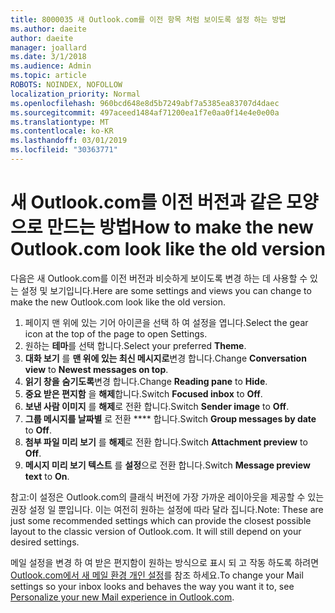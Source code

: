 ```yaml
---
title: 8000035 새 Outlook.com를 이전 항목 처럼 보이도록 설정 하는 방법
ms.author: daeite
author: daeite
manager: joallard
ms.date: 3/1/2018
ms.audience: Admin
ms.topic: article
ROBOTS: NOINDEX, NOFOLLOW
localization_priority: Normal
ms.openlocfilehash: 960bcd648e8d5b7249abf7a5385ea83707d4daec
ms.sourcegitcommit: 497aceed1484af71200ea1f7e0aa0f14e4e0e00a
ms.translationtype: MT
ms.contentlocale: ko-KR
ms.lasthandoff: 03/01/2019
ms.locfileid: "30363771"
---
```

# <a name="how-to-make-the-new-outlookcom-look-like-the-old-version"></a><span data-ttu-id="cce8b-102">새 Outlook.com를 이전 버전과 같은 모양으로 만드는 방법</span><span class="sxs-lookup"><span data-stu-id="cce8b-102">How to make the new Outlook.com look like the old version</span></span>

<span data-ttu-id="cce8b-103">다음은 새 Outlook.com를 이전 버전과 비슷하게 보이도록 변경 하는 데 사용할 수 있는 설정 및 보기입니다.</span><span class="sxs-lookup"><span data-stu-id="cce8b-103">Here are some settings and views you can change to make the new Outlook.com look like the old version.</span></span>

1. <span data-ttu-id="cce8b-104">페이지 맨 위에 있는 기어 아이콘을 선택 하 여 설정을 엽니다.</span><span class="sxs-lookup"><span data-stu-id="cce8b-104">Select the gear icon at the top of the page to open Settings.</span></span>
2. <span data-ttu-id="cce8b-105">원하는 **테마**를 선택 합니다.</span><span class="sxs-lookup"><span data-stu-id="cce8b-105">Select your preferred **Theme**.</span></span>
3. <span data-ttu-id="cce8b-106">**대화 보기** 를 **맨 위에 있는 최신 메시지로**변경 합니다.</span><span class="sxs-lookup"><span data-stu-id="cce8b-106">Change **Conversation view** to **Newest messages on top**.</span></span>
4. <span data-ttu-id="cce8b-107">**읽기 창을** **숨기도록**변경 합니다.</span><span class="sxs-lookup"><span data-stu-id="cce8b-107">Change **Reading pane** to **Hide**.</span></span>
5. <span data-ttu-id="cce8b-108">**중요 받은 편지함** 을 **해제**합니다.</span><span class="sxs-lookup"><span data-stu-id="cce8b-108">Switch **Focused inbox** to **Off**.</span></span>
6. <span data-ttu-id="cce8b-109">**보낸 사람 이미지** 를 **해제**로 전환 합니다.</span><span class="sxs-lookup"><span data-stu-id="cce8b-109">Switch **Sender image** to **Off**.</span></span> 
7. <span data-ttu-id="cce8b-110">**그룹 메시지를 날짜별** 로 전환 \*\*\*\* 합니다.</span><span class="sxs-lookup"><span data-stu-id="cce8b-110">Switch **Group messages by date** to **Off**.</span></span> 
8. <span data-ttu-id="cce8b-111">**첨부 파일 미리 보기** 를 **해제**로 전환 합니다.</span><span class="sxs-lookup"><span data-stu-id="cce8b-111">Switch **Attachment preview** to **Off**.</span></span> 
9. <span data-ttu-id="cce8b-112">**메시지 미리 보기 텍스트** 를 **설정**으로 전환 합니다.</span><span class="sxs-lookup"><span data-stu-id="cce8b-112">Switch **Message preview text** to **On**.</span></span>

<span data-ttu-id="cce8b-p101">참고:이 설정은 Outlook.com의 클래식 버전에 가장 가까운 레이아웃을 제공할 수 있는 권장 설정 일 뿐입니다. 이는 여전히 원하는 설정에 따라 달라 집니다.</span><span class="sxs-lookup"><span data-stu-id="cce8b-p101">Note: These are just some recommended settings which can provide the closest possible layout to the classic version of Outlook.com. It will still depend on your desired settings.</span></span>

<span data-ttu-id="cce8b-115">메일 설정을 변경 하 여 받은 편지함이 원하는 방식으로 표시 되 고 작동 하도록 하려면 [Outlook.com에서 새 메일 환경 개인 설정](https://support.office.com/article/b41c2ecb-f23c-42b3-b7f8-659646d5e58c)를 참조 하세요.</span><span class="sxs-lookup"><span data-stu-id="cce8b-115">To change your Mail settings so your inbox looks and behaves the way you want it to, see [Personalize your new Mail experience in Outlook.com](https://support.office.com/article/b41c2ecb-f23c-42b3-b7f8-659646d5e58c).</span></span>